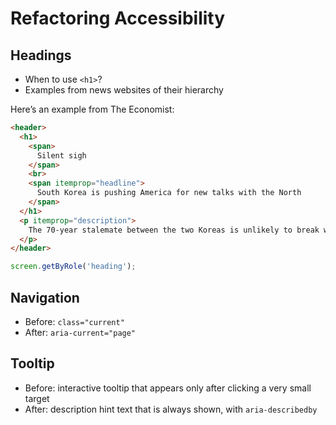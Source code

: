# Refactoring Accessibility

<script type=module>
import * as DOMTesting from "https://cdn.skypack.dev/@testing-library/dom";

function* surroundingSourceElements(el) {
  let prev = el;
  while (prev = prev.previousElementSibling) {
    if (prev.matches('h1, h2, h3, h4')) break;
    if (prev.matches('pre.language-html')) yield { type: 'html', code: prev.textContent, el: prev };
    if (prev.matches('pre.language-javascript')) yield { type: 'javascript', code: prev.textContent, el: prev };
  }
  
  let next = el;
  while (next = next.nextElementSibling) {
    if (next.matches('h1, h2, h3, h4')) break;
    if (next.matches('pre.language-html')) yield { type: 'html', code: next.textContent, el: next };
    if (next.matches('pre.language-javascript')) yield { type: 'javascript', code: next.textContent, el: next };
  }
}

const outputEls = document.querySelectorAll('article output');

function classNamesFor(index) {
  return ['border-yellow-500', 'border-green-500 border-dotted', 'border-purple-500 border-double'][index].split(' ');
}

for (const outputEl of outputEls.values()) {
  const div = outputEl.appendChild(document.createElement('div'));
  div.classList.add('p-4');
    
  let javascriptIndex = 0;
  const sources = surroundingSourceElements(outputEl);
  for (const source of sources) {
    const { type, code, el } = source;
    
    console.log('source', source);
    
    if (type === 'html') {
      div.innerHTML = code;
    }
    
    if (type === 'javascript') {
      const classNames = classNamesFor(javascriptIndex);
      
      el.classList.add('border-l-4', ...classNames);
      
      const screen = DOMTesting.within(div);
      const testFunction = new Function('screen', `return ${code}`);
      [].concat(testFunction(screen)).forEach(el => el.classList.add('border-4', ...classNames));
      
      javascriptIndex++;
    }
  }
}
</script>

## Headings

- When to use `<h1>`?
- Examples from news websites of their hierarchy

Here’s an example from The Economist:

```html
<header>
  <h1>
    <span>
      Silent sigh
    </span>
    <br>
    <span itemprop="headline">
      South Korea is pushing America for new talks with the North
    </span>
  </h1>
  <p itemprop="description">
    The 70-year stalemate between the two Koreas is unlikely to break without fresh diplomacy
  </p>
</header>
```

<output></output>

```javascript
screen.getByRole('heading');
```

## Navigation

- Before: `class="current"`
- After: `aria-current="page"`

## Tooltip

- Before: interactive tooltip that appears only after clicking a very small target
- After: description hint text that is always shown, with `aria-describedby`
